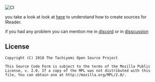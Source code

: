 ![CI](https://github.com/tachiyomiorg/tachiyomi-extensions-1.x/workflows/CI/badge.svg?event=push)

you take a look at look at [here](https://github.com/kazemcodes/tachiyomi-extensions-1.x/tree/Ireader/sources/en) to understand how to create sources for IReader.

if you had any problem you can mention me in [discord](https://discord.gg/HBU6zD8c5v) or in [disscussion](https://github.com/kazemcodes/IReader/discussions)

## License

    Copyright (C) 2018 The Tachiyomi Open Source Project

    This Source Code Form is subject to the terms of the Mozilla Public
    License, v. 2.0. If a copy of the MPL was not distributed with this
    file, You can obtain one at http://mozilla.org/MPL/2.0/.

